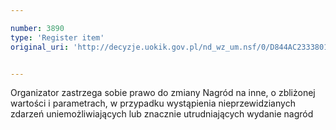 ```yaml
---

number: 3890
type: 'Register item'
original_uri: 'http://decyzje.uokik.gov.pl/nd_wz_um.nsf/0/D844AC2333801328C1257AA6002EAD52?OpenDocument'


---
```


Organizator zastrzega sobie prawo do zmiany Nagród na inne, o zbliżonej wartości i parametrach, w przypadku wystąpienia nieprzewidzianych zdarzeń uniemożliwiających lub znacznie utrudniających wydanie nagród
